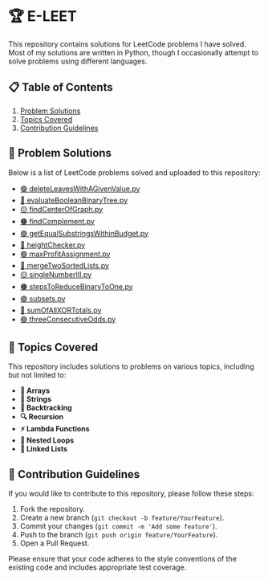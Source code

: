 # 🏆 E-LEET

This repository contains solutions for LeetCode problems I have solved. Most of my solutions are written in Python, though I occasionally attempt to solve problems using different languages.

## 📋 Table of Contents

1. [Problem Solutions](#problem-solutions)
2. [Topics Covered](#topics-covered)
3. [Contribution Guidelines](#contribution-guidelines)

## 🧩 Problem Solutions

Below is a list of LeetCode problems solved and uploaded to this repository:

- [🟢 deleteLeavesWithAGivenValue.py](deleteLeavesWithAGivenValue.py)
- [🔵 evaluateBooleanBinaryTree.py](evaluateBooleanBinaryTree.py)
- [🟡 findCenterOfGraph.py](findCenterOfGraph.py)
- [🟠 findComplement.py](findComplement.py)
- [🟣 getEqualSubstringsWithinBudget.py](getEqualSubstringsWithinBudget.py)
- [🔴 heightChecker.py](heightChecker.py)
- [🟢 maxProfitAssignment.py](maxProfitAssignment.py)
- [🔵 mergeTwoSortedLists.py](mergeTwoSortedLists.py)
- [🟡 singleNumberIII.py](singleNumberIII.py)
- [🟠 stepsToReduceBinaryToOne.py](stepsToReduceBinaryToOne.py)
- [🟣 subsets.py](subsets.py)
- [🔴 sumOfAllXORTotals.py](sumOfAllXORTotals.py)
- [🟢 threeConsecutiveOdds.py](threeConsecutiveOdds.py)

## 🎯 Topics Covered

This repository includes solutions to problems on various topics, including but not limited to:

- **📂 Arrays**
- **📝 Strings**
- **🔄 Backtracking**
- **🔍 Recursion**
- **⚡ Lambda Functions**
- **🔀 Nested Loops**
- **🔗 Linked Lists**

## 🤝 Contribution Guidelines

If you would like to contribute to this repository, please follow these steps:

1. Fork the repository.
2. Create a new branch (`git checkout -b feature/YourFeature`).
3. Commit your changes (`git commit -m 'Add some feature'`).
4. Push to the branch (`git push origin feature/YourFeature`).
5. Open a Pull Request.

Please ensure that your code adheres to the style conventions of the existing code and includes appropriate test coverage.
